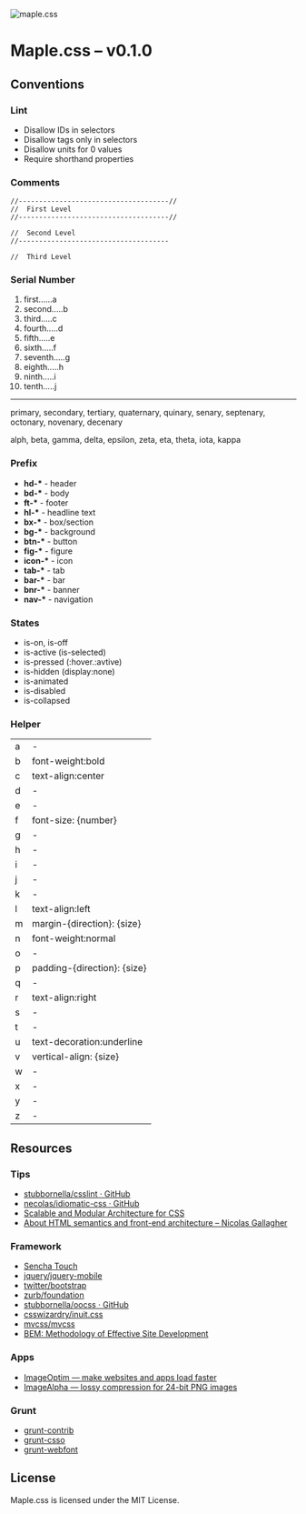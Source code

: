 ![maple.css](https://raw.github.com/t32k/maple.css/master/files/img/logo.png)

# Maple.css – v0.1.0

## Conventions

### Lint

 + Disallow IDs in selectors
 + Disallow tags only in selectors
 + Disallow units for 0 values
 + Require shorthand properties


### Comments
```
//-------------------------------------//
//  First Level
//-------------------------------------//

//  Second Level
//-------------------------------------

//  Third Level
```

### Serial Number

 1. first......a
 2. second.....b
 3. third.....c
 4. fourth.....d
 5. fifth.....e
 6. sixth.....f
 7. seventh.....g
 8. eighth.....h
 9. ninth.....i
 10. tenth.....j

* * *
 primary, secondary, tertiary, quaternary, quinary, senary, septenary, octonary, novenary, decenary
 
 alph, beta, gamma, delta, epsilon, zeta, eta, theta, iota, kappa

### Prefix

 + __hd-*__ - header
 + __bd-*__ - body
 + __ft-*__ - footer
 + __hl-*__ - headline text
 + __bx-*__ - box/section
 + __bg-*__ - background
 + __btn-*__ - button
 + __fig-*__ - figure
 + __icon-*__ - icon
 + __tab-*__ - tab
 + __bar-*__ - bar
 + __bnr-*__ - banner
 + __nav-*__ - navigation

### States

 + is-on, is-off
 + is-active (is-selected)
 + is-pressed (:hover.:avtive)
 + is-hidden (display:none)
 + is-animated
 + is-disabled
 + is-collapsed

### Helper

<table>
  <tr>
    <td>a</td><td> - </td>
  </tr>
  <tr>
    <td>b</td><td>font-weight:bold</td>
  </tr>
  <tr>
    <td>c</td><td>text-align:center</td>
  </tr>
  <tr>
    <td>d</td><td> - </td>
  </tr>
  <tr>
    <td>e</td><td> - </td>
  </tr>
  <tr>
    <td>f</td><td>font-size: {number}</td>
  </tr>
  <tr>
    <td>g</td><td> - </td>
  </tr>
  <tr>
    <td>h</td><td> - </td>
  </tr>
  <tr>
    <td>i</td><td> - </td>
  </tr>
  <tr>
    <td>j</td><td> - </td>
  </tr>
  <tr>
    <td>k</td><td> - </td>
  </tr>
  <tr>
    <td>l</td><td>text-align:left</td>
  </tr>
  <tr>
    <td>m</td><td>margin-{direction}: {size} </td>
  </tr>
  <tr>
    <td>n</td><td>font-weight:normal</td>
  </tr>
  <tr>
    <td>o</td><td> - </td>
  </tr>
  <tr>
    <td>p</td><td>padding-{direction}: {size} </td>
  </tr>
  <tr>
    <td>q</td><td> - </td>
  </tr>
  <tr>
    <td>r</td><td>text-align:right</td>
  </tr>
  <tr>
    <td>s</td><td> - </td>
  </tr>
  <tr>
    <td>t</td><td> - </td>
  </tr>
  <tr>
    <td>u</td><td> text-decoration:underline </td>
  </tr>
  <tr>
    <td>v</td><td>vertical-align: {size}</td>
  </tr>
  <tr>
    <td>w</td><td> - </td>
  </tr>
  <tr>
    <td>x</td><td> - </td>
  </tr>
  <tr>
    <td>y</td><td> - </td>
  </tr>
  <tr>
    <td>z</td><td> - </td>
  </tr>
</table>

## Resources

### Tips

+ [stubbornella/csslint · GitHub](https://github.com/stubbornella/csslint)
+ [necolas/idiomatic-css · GitHub ](https://github.com/necolas/idiomatic-css/)
+ [Scalable and Modular Architecture for CSS](http://smacss.com/)
+ [About HTML semantics and front-end architecture – Nicolas Gallagher](http://nicolasgallagher.com/about-html-semantics-front-end-architecture/)

### Framework

+ [Sencha Touch](http://docs.sencha.com/touch/2-2/#!/api/Global_CSS)
+ [jquery/jquery-mobile](https://github.com/jquery/jquery-mobile)
+ [twitter/bootstrap](https://github.com/twitter/bootstrap)
+ [zurb/foundation](https://github.com/zurb/foundation)
+ [stubbornella/oocss · GitHub](https://github.com/stubbornella/oocss)
+ [csswizardry/inuit.css](https://github.com/csswizardry/inuit.css)
+ [mvcss/mvcss](https://github.com/mvcss/mvcss)
+ [BEM: Methodology of Effective Site Development](http://bem.info/)

### Apps

+ [ImageOptim — make websites and apps load faster](http://imageoptim.com/)
+ [ImageAlpha — lossy compression for 24-bit PNG images](http://pngmini.com/)

### Grunt

+ [grunt-contrib](https://github.com/gruntjs/grunt-contrib)
+ [grunt-csso](https://github.com/t32k/grunt-csso)
+ [grunt-webfont](https://github.com/sapegin/grunt-webfont)

## License

Maple.css is licensed under the MIT License.


